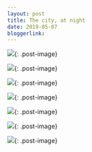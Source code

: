 ```yaml
---
layout: post
title: The city, at night
date: 2019-05-07
bloggerlink:
---
```

![]({{site.baseurl}}/imgs/city_night/city_lights.jpg){: .post-image}

![]({{site.baseurl}}/imgs/city_night/12_folsom_pacific_ave.jpg){: .post-image}

![]({{site.baseurl}}/imgs/city_night/a_busy_elfarolito.jpg){: .post-image}

![]({{site.baseurl}}/imgs/city_night/men_talking_outside_montgomery.jpg){: .post-image}

![]({{site.baseurl}}/imgs/city_night/order_here.jpg){: .post-image}

![]({{site.baseurl}}/imgs/city_night/groceries_lady_walking_past.jpg){: .post-image}

![]({{site.baseurl}}/imgs/city_night/sams_burgers.jpg){: .post-image}